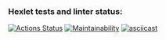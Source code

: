 ### Hexlet tests and linter status:
[![Actions Status](https://github.com/evg-c/java-project-61/workflows/hexlet-check/badge.svg)](https://github.com/evg-c/java-project-61/actions)
[![Maintainability](https://api.codeclimate.com/v1/badges/3e5d6d254fe9b9b4e9bb/maintainability)](https://codeclimate.com/github/evg-c/java-project-61/maintainability)
[![asciicast](https://asciinema.org/a/5wv9JBiCHW7oHSOuGT8XzhyOQ.svg)](https://asciinema.org/a/5wv9JBiCHW7oHSOuGT8XzhyOQ)



